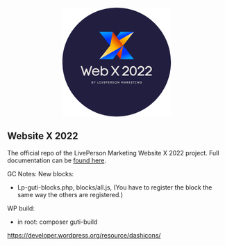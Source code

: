 <p align="center">
  <a href="https://livepersonny.github.io/WebsiteX/#/">
    <img alt="Gatsby" src="/docs/_media/logo-round.png" />
  </a>
</p>

## Website X 2022

The official repo of the LivePerson Marketing Website X 2022 project. Full documentation can be [found here](https://livepersonny.github.io/WebsiteX/#/).

GC Notes:
New blocks:
- Lp-guti-blocks.php, blocks/all.js, (You have to register the block the same way the others are registered.)

WP build:
- in root: composer guti-build

https://developer.wordpress.org/resource/dashicons/